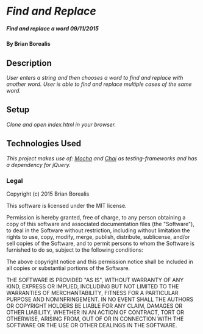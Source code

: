 # _Find and Replace_

##### _Find and replace a word 09/11/2015_

#### By Brian Borealis

## Description

_User enters a string and then chooses a word to find and replace with another word._
_User is able to find and replace multiple cases of the same word._

## Setup

_Clone and open index.html in your browser._  

## Technologies Used

_This project makes use of:
[Mocha](https://mochajs.org/) and
[Chai](http://chaijs.com/) as testing-frameworks
and has a dependency for jQuery._

### Legal

Copyright (c) 2015 Brian Borealis

This software is licensed under the MIT license.

Permission is hereby granted, free of charge, to any person obtaining a copy
of this software and associated documentation files (the "Software"), to deal
in the Software without restriction, including without limitation the rights
to use, copy, modify, merge, publish, distribute, sublicense, and/or sell
copies of the Software, and to permit persons to whom the Software is
furnished to do so, subject to the following conditions:

The above copyright notice and this permission notice shall be included in
all copies or substantial portions of the Software.

THE SOFTWARE IS PROVIDED "AS IS", WITHOUT WARRANTY OF ANY KIND, EXPRESS OR
IMPLIED, INCLUDING BUT NOT LIMITED TO THE WARRANTIES OF MERCHANTABILITY,
FITNESS FOR A PARTICULAR PURPOSE AND NONINFRINGEMENT. IN NO EVENT SHALL THE
AUTHORS OR COPYRIGHT HOLDERS BE LIABLE FOR ANY CLAIM, DAMAGES OR OTHER
LIABILITY, WHETHER IN AN ACTION OF CONTRACT, TORT OR OTHERWISE, ARISING FROM,
OUT OF OR IN CONNECTION WITH THE SOFTWARE OR THE USE OR OTHER DEALINGS IN
THE SOFTWARE.

